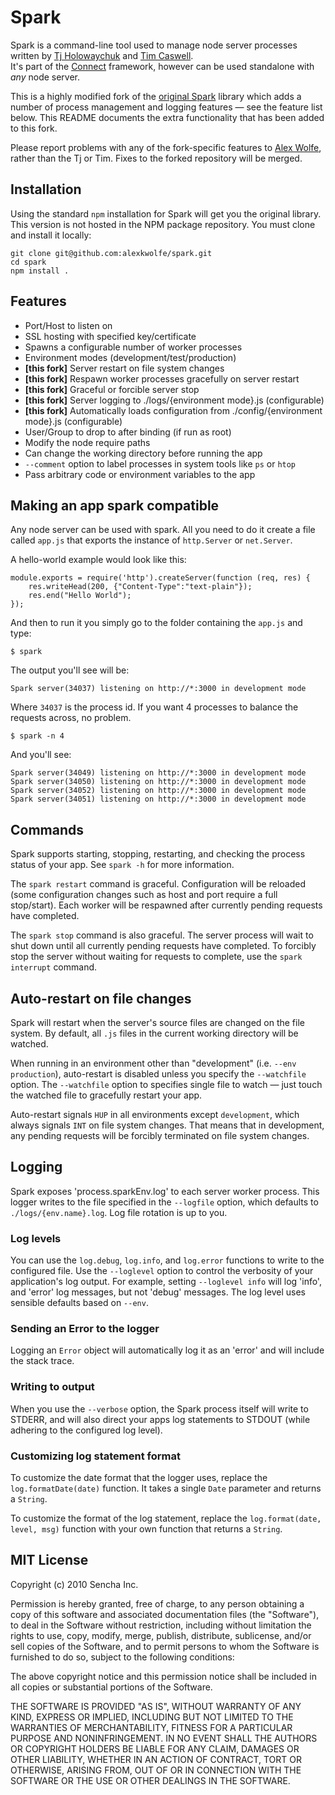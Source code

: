 # Spark

Spark is a command-line tool used to manage node server processes written by [Tj Holowaychuk](http://github.com/visionmedia) and [Tim Caswell](http://github.com/creationix).  
It's part of the [Connect](http://github.com/senchalabs/connect) framework, however can be used standalone with _any_ node server.

This is a highly modified fork of the [original Spark](http://github.com/senchalabs/spark) library which adds a number of process management
and logging features &mdash; see the feature list below. This README documents the extra functionality that has been
added to this fork.  

Please report problems with any of the fork-specific features to [Alex Wolfe](http://github.com/alexkwolfe), 
rather than the Tj or Tim.  Fixes to the forked repository will be merged.

## Installation

Using the standard `npm` installation for Spark will get you the original library. This version is not hosted in the NPM package repository.
You must clone and install it locally:

    git clone git@github.com:alexkwolfe/spark.git
    cd spark
    npm install .

## Features

 - Port/Host to listen on
 - SSL hosting with specified key/certificate
 - Spawns a configurable number of worker processes
 - Environment modes (development/test/production)
 - **[this fork]** Server restart on file system changes
 - **[this fork]** Respawn worker processes gracefully on server restart
 - **[this fork]** Graceful or forcible server stop
 - **[this fork]** Server logging to ./logs/{environment mode}.js (configurable)
 - **[this fork]** Automatically loads configuration from ./config/{environment mode}.js (configurable)
 - User/Group to drop to after binding (if run as root)
 - Modify the node require paths
 - Can change the working directory before running the app
 - `--comment` option to label processes in system tools like `ps` or `htop`
 - Pass arbitrary code or environment variables to the app

## Making an app spark compatible

Any node server can be used with spark.  All you need to do it create a file called `app.js` that exports the instance of `http.Server` or `net.Server`.

A hello-world example would look like this:

    module.exports = require('http').createServer(function (req, res) {
        res.writeHead(200, {"Content-Type":"text-plain"});
        res.end("Hello World");
    });

And then to run it you simply go to the folder containing the `app.js` and type:

    $ spark

The output you'll see will be:

    Spark server(34037) listening on http://*:3000 in development mode

Where `34037` is the process id. If you want 4 processes to balance the requests across, no problem.

    $ spark -n 4

And you'll see:

    Spark server(34049) listening on http://*:3000 in development mode
    Spark server(34050) listening on http://*:3000 in development mode
    Spark server(34052) listening on http://*:3000 in development mode
    Spark server(34051) listening on http://*:3000 in development mode

## Commands

Spark supports starting, stopping, restarting, and checking the process status of your app. See
`spark -h` for more information.

The `spark restart` command is graceful. Configuration will be reloaded (some configuration 
changes such as host and port require a full stop/start). Each worker will be respawned after 
currently pending requests have completed. 

The `spark stop` command is also graceful. The server process will wait to shut down until
all currently pending requests have completed.  To forcibly stop the server without waiting
for requests to complete, use the `spark interrupt` command.

## Auto-restart on file changes

Spark will restart when the server's source files are changed on the file system. By default, 
all `.js` files in the current working directory will be watched. 

When running in an  environment other than "development" (i.e. `--env production`), auto-restart 
is disabled unless you specify the `--watchfile` option. The `--watchfile` option to specifies 
single file to watch &mdash; just touch the watched file to gracefully restart your app.

Auto-restart signals `HUP` in all environments except `development`, which always signals `INT`
on file system changes. That means that in development, any pending requests will be forcibly
terminated on file system changes.

## Logging

Spark exposes 'process.sparkEnv.log' to each server worker process. This logger writes to the
file specified in the `--logfile` option, which defaults to `./logs/{env.name}.log`. Log file rotation
is up to you.

### Log levels
You can use the `log.debug`, `log.info`, and `log.error` functions to write to the configured file. Use the
`--loglevel` option to control the verbosity of your application's log output. For example, setting 
`--loglevel info` will log 'info', and 'error' log messages, but not 'debug' messages. The log level
uses sensible defaults based on `--env`.

### Sending an Error to the logger

Logging an `Error` object will automatically log it as an 'error' and will include the stack trace.

### Writing to output

When you use the `--verbose` option, the Spark process itself will write to STDERR, and will also
direct your apps log statements to STDOUT (while adhering to the configured log level).

### Customizing log statement format

To customize the date format that the logger uses, replace the `log.formatDate(date)` function. It
takes a single `Date` parameter and returns a `String`.

To customize the format of the log statement, replace the `log.format(date, level, msg)` function with
your own function that returns a `String`.

## MIT License

Copyright (c) 2010 Sencha Inc.

Permission is hereby granted, free of charge, to any person obtaining a copy
of this software and associated documentation files (the "Software"), to deal
in the Software without restriction, including without limitation the rights
to use, copy, modify, merge, publish, distribute, sublicense, and/or sell
copies of the Software, and to permit persons to whom the Software is
furnished to do so, subject to the following conditions:

The above copyright notice and this permission notice shall be included in
all copies or substantial portions of the Software.

THE SOFTWARE IS PROVIDED "AS IS", WITHOUT WARRANTY OF ANY KIND, EXPRESS OR
IMPLIED, INCLUDING BUT NOT LIMITED TO THE WARRANTIES OF MERCHANTABILITY,
FITNESS FOR A PARTICULAR PURPOSE AND NONINFRINGEMENT. IN NO EVENT SHALL THE
AUTHORS OR COPYRIGHT HOLDERS BE LIABLE FOR ANY CLAIM, DAMAGES OR OTHER
LIABILITY, WHETHER IN AN ACTION OF CONTRACT, TORT OR OTHERWISE, ARISING FROM,
OUT OF OR IN CONNECTION WITH THE SOFTWARE OR THE USE OR OTHER DEALINGS IN
THE SOFTWARE.
